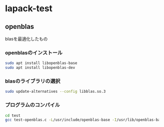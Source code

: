 # lapack-test

## openblas

blasを最適化したもの

### openblasのインストール

```sh
sudo apt install libopenblas-base
sudo apt install libopenblas-dev
```

### blasのライブラリの選択

```sh
sudo update-alternatives --config libblas.so.3
```

### プログラムのコンパイル

```sh
cd test
gcc test-openblas.c -L/usr/include/openblas-base -I/usr/lib/openblas-base -lopenblas -lpthread -lrt
```